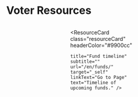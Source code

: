 

# Voter Resources

<style>
.theme-default-content:not(.custom){
    max-width:1280px;
}
.resourceCard{
    flex-basis:30%; margin-bottom:1rem
}
</style>
<div style="display:flex; flex-direction:row; flex-wrap:wrap; justify-content:space-evenly; align-content:space-around">
<ResourceCard
    class="resourceCard"
    headerColor="#0088CC"
    title="Catalyst registration and voting guide"
    subtitle="Official - IOHK Support"
    url="https://iohk.zendesk.com/hc/en-us/articles/900005679386-Catalyst-registration-and-voting-guide"
    linkText="Go to Page"
    text="In this article we will demonstrate the registration and voting process for Project Catalyst as it applies for every Fund. " />
    
<ResourceCard
    class="resourceCard"
    headerColor="#0088CC"
    title="Voter Tool"
    subtitle=""
    url="https://cardanocataly.st/voter-tool/#/"
    target="_blank"
    linkText="Go to Page"
    text="Lists summaries of Project Catalyst proposals.  A community built and maintained tool to help voters (work in progress)" />

<ResourceCard
    class="resourceCard"
    headerColor="#9900cc"

    title="Fund timeline"
    subtitle=""
    url="/en/funds/"
    target="_self"
    linkText="Go to Page"
    text="Timeline of upcoming funds." />

<ResourceCard
    class="resourceCard"
    headerColor="#9900cc"
    title="Catalyst statistics and analysis"
    subtitle="A collection of data collected by "
    url="/en/statistics/"
    linkText="Go to Page"
    text="Offical and community collected data and analysis." />

<ResourceCard
    class="resourceCard"
    headerColor="#001D9D"
    title="Voter Rewards"
    subtitle="official"
    url="https://docs.google.com/document/d/1Z2qLzGbLQxLgfDKqnTZFTL3IM28V8uUykptng0p5jbE/edit"
    linkText="Go to Page"
    text="How much voting rewards will I receive at the end of the fund? (These are based on Fund 3 but the calculations remain the same) " />

<ResourceCard
    class="resourceCard"
    headerColor="#8FD14F"
    title="Proposer Guidelines - Community"
    subtitle=""
    url="/en/voters/expert_ballots.html"
    target="_self"
    linkText="Go to Page"
    text="Voter Advice and Expert Ballots." />

</div>
